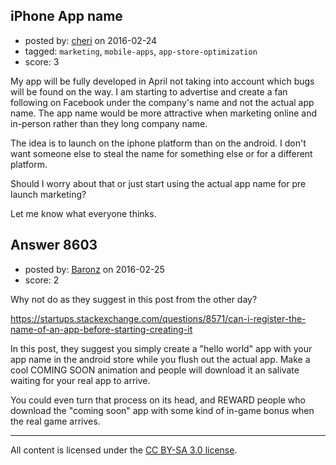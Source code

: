 ## iPhone App name

- posted by: [cheri](https://stackexchange.com/users/7907061/cheri) on 2016-02-24
- tagged: `marketing`, `mobile-apps`, `app-store-optimization`
- score: 3

My app will be fully developed in April not taking into account which bugs will be found on the way. I am starting to advertise and create a fan following on Facebook under the company's name and not the actual app name. The app name would be more attractive when marketing online and in-person rather than they long company name. 

The idea is to launch on the iphone platform than on the android. I don't want someone else to steal the name for something else or for a different platform. 

Should I worry about that or just start using the actual app name for pre launch marketing?

Let me know what everyone thinks. 


## Answer 8603

- posted by: [Baronz](https://stackexchange.com/users/7281676/baronz) on 2016-02-25
- score: 2

Why not do as they suggest in this post from the other day?

https://startups.stackexchange.com/questions/8571/can-i-register-the-name-of-an-app-before-starting-creating-it

In this post, they suggest you simply create a "hello world" app with your app name in the android store while you flush out the actual app.  Make a cool COMING SOON animation and people will download it an salivate waiting for your real app to arrive.

You could even turn that process on its head, and REWARD people who download the "coming soon" app with some kind of in-game bonus when the real game arrives.




---

All content is licensed under the [CC BY-SA 3.0 license](https://creativecommons.org/licenses/by-sa/3.0/).
